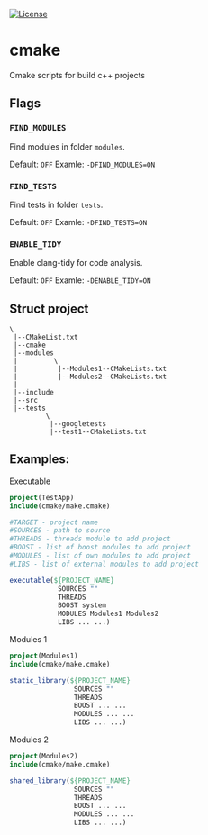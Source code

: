 [![License][license-image]][license-url]
# cmake
Cmake scripts for build c++ projects

## Flags

### `FIND_MODULES`
Find modules in folder `modules`.

Default: `OFF`
Examle: `-DFIND_MODULES=ON`

### `FIND_TESTS`
Find tests in folder `tests`.

Default: `OFF`
Examle: `-DFIND_TESTS=ON`

### `ENABLE_TIDY`
Enable clang-tidy for code analysis.

Default: `OFF`
Examle: `-DENABLE_TIDY=ON`

## Struct project
```
\
 |--CMakeList.txt
 |--cmake
 |--modules
 |         \ 
 |          |--Modules1--CMakeLists.txt
 |          |--Modules2--CMakeLists.txt
 |
 |--include
 |--src
 |--tests
         \
          |--googletests
          |--test1--CMakeLists.txt
```

## Examples:
Executable
```cmake
project(TestApp)
include(cmake/make.cmake)

#TARGET - project name
#SOURCES - path to source
#THREADS - threads module to add project
#BOOST - list of boost modules to add project
#MODULES - list of own modules to add project
#LIBS - list of external modules to add project

executable(${PROJECT_NAME}
            SOURCES ""
            THREADS
            BOOST system
            MODULES Modules1 Modules2
            LIBS ... ...)
```

Modules 1
```cmake
project(Modules1)
include(cmake/make.cmake)

static_library(${PROJECT_NAME}
                SOURCES ""
                THREADS
                BOOST ... ...
                MODULES ... ...
                LIBS ... ...)
```

Modules 2
```cmake
project(Modules2)
include(cmake/make.cmake)

shared_library(${PROJECT_NAME} 
                SOURCES ""
                THREADS
                BOOST ... ...
                MODULES ... ...
                LIBS ... ...)
```

[license-image]: https://img.shields.io/badge/License-Apache%202.0-blue.svg
[license-url]: LICENSE
